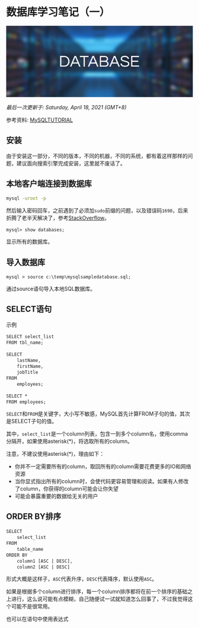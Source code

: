 # 数据库学习笔记（一）

![database](./../assets/database.jpg)

*最后一次更新于: Saturday, April 18, 2021 (GMT+8)*

参考资料: [MySQLTUTORIAL](https://mysqltutorial.org/)



## 安装

由于安装这一部分，不同的版本，不同的机器，不同的系统，都有着这样那样的问题，建议面向搜索引擎完成安装，这里就不废话了。

## 本地客户端连接到数据库

```bash
mysql -uroot -p
```

然后输入密码回车，之前遇到了必须加`sudo`前缀的问题，以及错误码`1698`，后来折腾了老半天解决了，参考[StackOverflow](https://stackoverflow.com/questions/39281594/error-1698-28000-access-denied-for-user-rootlocalhost)。

```mysql
mysql> show databases;
```

显示所有的数据库。

## 导入数据库

```mysql
mysql > source c:\temp\mysqlsampledatabase.sql;
```

通过source语句导入本地SQL数据库。

## SELECT语句

示例

```mysql
SELECT select_list
FROM tbl_name;

SELECT 
	lastName,
	firstName,
	jobTitle
FROM
	employees;
	
SELECT *
FROM employees;
```



`SELECT`和`FROM`是关键字，大小写不敏感，MySQL首先计算FROM子句的值，其次是SELECT子句的值。

其中，`select_list`是一个column列表，包含一到多个column名，使用comma分隔开，如果使用asterisk(*)，将选取所有的column。

注意，不建议使用asterisk(*)，理由如下：

- 你并不一定需要所有的column，取回所有的column需要花费更多的IO和网络资源
- 当你显式指出所有的column时，会使代码更容易管理和阅读。如果有人修改了column，你获得的column可能会让你失望
- 可能会暴露重要的数据给无关的用户



## ORDER BY排序

```mysql
SELECT
	select_list
FROM
	table_name
ORDER BY
	column1 [ASC | DESC],
	column2 [ASC | DESC]
```

形式大概是这样子，`ASC`代表升序，`DESC`代表降序，默认使用`ASC`。

如果是根据多个column进行排序，每一个column排序都将在前一个排序的基础之上进行，这么说可能有点模糊，自己随便试一试就知道怎么回事了，不过我觉得这个可能不是很常用。

也可以在语句中使用表达式

```mysql

```

